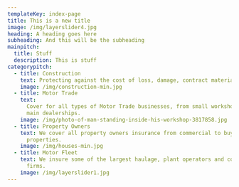```yaml
---
templateKey: index-page
title: This is a new title
image: /img/layerslider4.jpg
heading: A heading goes here
subheading: And this will be the subheading
mainpitch:
  title: Stuff
  description: This is stuff
categorypitch:
  - title: Construction
    text: Protecting against the cost of loss, damage, contract materials and more.
    image: /img/construction-min.jpg
  - title: Motor Trade
    text:
      Cover for all types of Motor Trade businesses, from small workshops up to
      main dealerships.
    image: /img/photo-of-man-standing-inside-his-workshop-3817858.jpg
  - title: Property Owners
    text: We cover all property owners insurance from commercial to buy-to-let
      properties.
    image: /img/houses-min.jpg
  - title: Motor Fleet
    text: We insure some of the largest haulage, plant operators and coach & bus
      firms.
    image: /img/layerslider1.jpg
---
```

